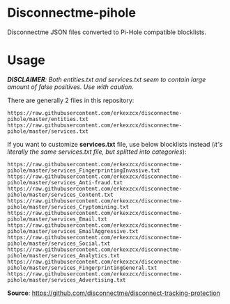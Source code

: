 # Disconnectme-pihole
Disconnectme JSON files converted to Pi-Hole compatible blocklists.

# Usage

***DISCLAIMER**: Both entities.txt and services.txt seem to contain large amount of false positives. Use with caution.*

There are generally 2 files in this repository:
```
https://raw.githubusercontent.com/erkexzcx/disconnectme-pihole/master/entities.txt
https://raw.githubusercontent.com/erkexzcx/disconnectme-pihole/master/services.txt
```

If you want to customize **services.txt** file, use below blocklists instead (*it's literally the same services.txt file, but splitted into categories*):
```
https://raw.githubusercontent.com/erkexzcx/disconnectme-pihole/master/services_FingerprintingInvasive.txt
https://raw.githubusercontent.com/erkexzcx/disconnectme-pihole/master/services_Anti-fraud.txt
https://raw.githubusercontent.com/erkexzcx/disconnectme-pihole/master/services_Content.txt
https://raw.githubusercontent.com/erkexzcx/disconnectme-pihole/master/services_Cryptomining.txt
https://raw.githubusercontent.com/erkexzcx/disconnectme-pihole/master/services_Email.txt
https://raw.githubusercontent.com/erkexzcx/disconnectme-pihole/master/services_EmailAggressive.txt
https://raw.githubusercontent.com/erkexzcx/disconnectme-pihole/master/services_Social.txt
https://raw.githubusercontent.com/erkexzcx/disconnectme-pihole/master/services_Analytics.txt
https://raw.githubusercontent.com/erkexzcx/disconnectme-pihole/master/services_FingerprintingGeneral.txt
https://raw.githubusercontent.com/erkexzcx/disconnectme-pihole/master/services_Advertising.txt
```

**Source**: https://github.com/disconnectme/disconnect-tracking-protection